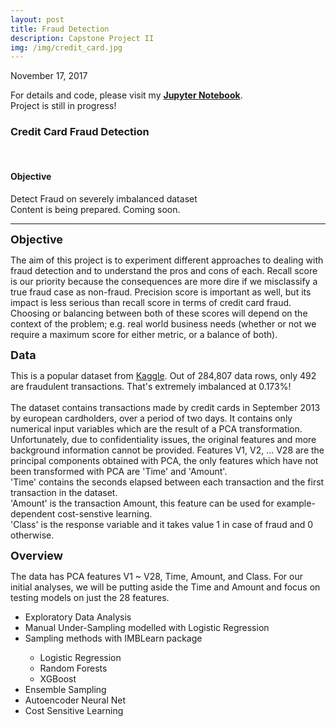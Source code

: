 ```yaml
---
layout: post
title: Fraud Detection
description: Capstone Project II
img: /img/credit_card.jpg
---
```

November 17, 2017<br>
<p>
    For details and code, please visit my <a href="https://github.com/IrvinTMD/My-DSI-Projects/blob/master/Capstone%20II/fraud_detection.ipynb"><b>Jupyter Notebook</b></a>.<br>
    Project is still in progress!
</p>
<h3>Credit Card Fraud Detection</h3>
<br/>

<h4>Objective</h4>
Detect Fraud on severely imbalanced dataset

<div class="img_row">
	<img class="col three" src="{{ site.baseurl }}/img/loading.jpg" alt="" title="example image"/>
</div>
<div class="col three caption">
	Content is being prepared. Coming soon.
</div>
<hr>
<b><font size="+1">Objective</font></b>
<p>	
	The aim of this project is to experiment different approaches to dealing with fraud detection and to understand the pros and cons of each. Recall score is our priority because the consequences are more dire if we misclassify a true fraud case as non-fraud. Precision score is important as well, but its impact is less serious than recall score in terms of credit card fraud. Choosing or balancing between both of these scores will depend on the context of the problem; e.g. real world business needs (whether or not we require a maximum score for either metric, or a balance of both).
</p>

<b><font size="+1">Data</font></b>
<p>	
	This is a popular dataset from <a href="https://www.kaggle.com/dalpozz/creditcardfraud">Kaggle</a>.
	Out of 284,807 data rows, only 492 are fraudulent transactions. That's extremely imbalanced at 0.173%!<br>
	<br>
	The dataset contains transactions made by credit cards in September 2013 by european cardholders, over a period of two days. It contains only numerical input variables which are the result of a PCA transformation. Unfortunately, due to confidentiality issues, the original features and more background information cannot be provided. Features V1, V2, ... V28 are the principal components obtained with PCA, the only features which have not been transformed with PCA are 'Time' and 'Amount'.<br>
	'Time' contains the seconds elapsed between each transaction and the first transaction in the dataset.<br>
	'Amount' is the transaction Amount, this feature can be used for example-dependent cost-senstive learning.<br>
	'Class' is the response variable and it takes value 1 in case of fraud and 0 otherwise.
</p>

<b><font size="+1">Overview</font></b>
<p>	
	The data has PCA features V1 ~ V28, Time, Amount, and Class. For our initial analyses, we will be putting aside the Time and Amount and focus on testing models on just the 28 features.
	<ul>
		<li>Exploratory Data Analysis</li>
		<li>Manual Under-Sampling modelled with Logistic Regression</li>
		<li>Sampling methods with IMBLearn package</li>
			<ul>
				<li>Logistic Regression</li>
				<li>Random Forests</li>
				<li>XGBoost</li></ul>
		<li>Ensemble Sampling</li>
		<li>Autoencoder Neural Net</li>
		<li>Cost Sensitive Learning</li>
	</ul>
</p>










